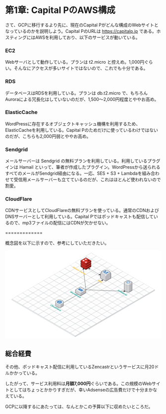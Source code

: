 # 第1章: Capital PのAWS構成

さて、GCPに移行するより先に、現在のCapital Pがどんな構成のWebサイトとなっているのかを説明しよう。Capital PのURLは https://capitalp.jp である。ホスティングにはAWSを利用しており、以下のサービスが動いている。

### EC2

Webサーバとして動作している。プランは t2.micro と控えめ。1,000円ぐらい。そんなにアクセスが多いサイトではないので、これでも十分である。

### RDS

データベースはRDSを利用している。プランは db.t2.micro で、もちろんAuroraによる冗長化はしていないのだが、1,500〜2,000円程度とややお高め。

### ElasticCache

WordPressに存在するオブジェクトキャッシュ機構を利用するため、ElasticCacheを利用している。Capital Pのためだけに使っているわけではないのだが、こちらも2,000円弱とややお高め。

### Sendgrid

メールサーバーは Sendgrid の無料プランを利用している。利用しているプラグインは Hamail といって、筆者が作成したプラグイン。WordPressから送られるすべてのメールがSendgrid経由になる。一応、SES + S3 + Lambdaを組み合わせて受信用メールサーバーも立てているのだが、これはほとんど使われないので割愛。

### CloudFlare

CDNサービスとしてCloudFlareの無料プランを使っている。通常のCDNおよびDNSサーバーとして利用している。Capital Pではポッドキャストも配信しているので、mp3ファイルの配信にはCDNが欠かせない。

=============

概念図を以下に示すので、参考にしていただきたい。

![現在のAWSにおける構成図](../images/02_01_aws_structure.png)

##  総合経費

その他、ポッドキャスト配信に利用しているZencastrというサービスに月20ドルかかっている。

したがって、サービス利用料は**月額7,000円**ぐらいである。この規模のWebサイトとしてはちょっとかかりすぎだが、幸いAdsenseの広告費だけで十分まかなえている。

GCPに以降するにあたっては、なんとかこの予算以下に収めたいところだ。
